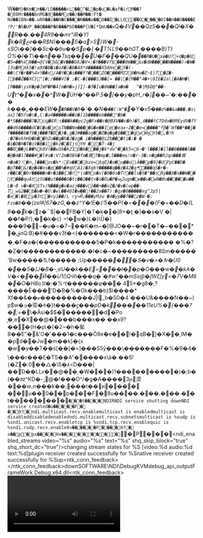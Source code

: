 W`��M}�Km�n��/LD�����cL��^�L�p�u�L�af�irM��?�O8Mr����bnMG�9���Mz��)��M��:Ft�
Nd��ȋBN=��ֺ.wN9��i��N�C����N���u��O��I�LLO�֯�O����O[��п��O����E!P/'�%�UP_��Q���P�6���PbD���P{U�[*QmU��x`Q�*4V��Qz5��߼�Ql�X� R��.��4R9��mr"iR�Y) k�Rعe��R$N(���S�a򮌮>S}W�-sSO\��]��Sc��bu��Sp�]	�T%L9��hGT.����B}T}Ô%�I�T\��n��Tsq���U�F���QU�`��R�U�xӫ�U?+d�p�U�5=��%VN��=@[V�ҟ&�V���G0J�V=:�Y���Vf$���0W��&s�dW�����W����)>�W�]3s�MXk5 �!a9X�B �i�oX�)�8�ӣX*4�����X5AHx�Y�(-��\CY�r��%4xY��v/A�Y��i���Y?���ZO����MZ20�Hw�Z~$|7�Z�-[b��Z��XC}"[�;/���V[�
;�C-�[���SJ��[= ��\�[M��"4�+\0IΕ�2a\|�A�H�\[R���\ysK�p� ]WP�M�4]m�H�=j]Į]-�f�]u�8W��]a�m�	^�|M$D@^��`-Ut^��x��^W�UH�^��P.5�_[��y�pH_r�]��~_'�:���_�_	k���_���EW�`�R��V�R`�'�.�N�`��(:W"�`�Y�v5�`��o%��&a���.�s\ax}?�5ȑa�\�,C:�a4�����a� �z�]1b� ���eb� ��"�b� �*S��b���7�2cϢ�ER:c���k��pc2g�Fx��c�@BXV��c�h)�5,d���tC7Ddx�0REydV�fY��d66����dC�C�u�esTN��Ne����G�e��1e�eax~Z��e=����"fβ�̈Wf��*��j�f�����b�f8�j���f�D�}�,g�J#���ag��Z�q�g�$���gwWӈhה�,�5h
:�7�ekhHD�b��hZս��g�h�J�zg�
i�N���@iZb���ti�:�
� �i�D�h�T�iV�B�ij�kz��IjsYH �j�7-4�j
��8��jL��%k0V(��wSk�k21U�k���j�k*do^��k5=6~�'l���]�]l��8����l���@�4�l7���#�l#s�:V!2m�OBɫ�fm�㒻T�mp�;5���m±!n�r-3�;n�g��RJqn���眥n�a�}!�n,}���ov�k*:Eo���bzo=$qE}�o�m͖��o\Ȁ��p�9}�UPpC��D� �pT��&)�p�4�os�p� �%�#qVA1/�XqkY�����q��z�42�q܍���qS�r�-r��C��br�����n�r�1��{J�r*|s�Ns�v[�0�6s�Tr��ls�t�"��sRy��X�s��W��t���quAtztU��ut����G�tc��2��t<�s�Ou�P�ԣJugm�e��u�wN�ϴu�����u��L�~B v�>�XSTv/N���g�v�azj���v}��+��vZ�/�v�(wp��-T_w&2��b�w�~�Ù:�w\��4@I�w��!��2x��T):�gx�0�����xg^Jp5|�x�\�By�3t�<y1��/L
ry=Ȓ;���yMzw
�4�yp��f��z�W-�; Fzo�8`��{zel#|67�zG,��z^Y�!E�{ۗ:5��P{�=���{F�+��D�{L8��k�{*z�΅$|��FB�Y|�T�k��|8*�ƫ
�|��s�V
�|��f�P/};��k�c}
=!�w�}L�)\Ȕ�}���9�~�u �<�7~� �K�m~�[@JO��~�r��T�~���*
�قnQ:B)�#���v3t�<{�������        <�W�r������������,�F�a�{��������� ��5�P�k�����������
�%�?�Z�t������������.�I�c�~���������  8 S m � � � � � 
'B\w�����1Lf����� ;Up�����*  ��Տ�v�>�ᮺv�U0 ���5�]J�B�-;eU��k��E=���ƚ��p�Oܼ���w��kA�V�<���Ѝ��U1(\Qӵɦ���q�ˋ�#w"��mSx@�I̮Wζ]y<�7V�M6��O�H8oꖐ�:�%˅t������φ��*�
45*�g8�;?����Ȅ���'D�Ŗ�%�Οk���b}$l����*
Xf��&��ޓ����������J|l_b�S0�4`���U&����N��~)p$w�ߏ�帟�ߦ�}t��*��ϛ���pD�k�����11eU%�ͬ{���?�;+*�\�Ӓsi�$$�� �����d�̈Po ̼�,e�X��      @�    ���  b���x�� ��x9?���{Η�p\�{�2~�h�髤8��E"�&'O�'���1�c���Ȍ8eް�e��ǃ�qB�]�X��,iM��pd��Jw�m��k}�{x �w�y��T��ś[��[�=]���S5ȳ���\�*��*����F�%�9�4�\���r���ξ�TS�ܷ�A"�����x\ӛ� ��S!{�Z�:0�ܵ�△�\S�٨<D���|��D��LLv��@��,�W���)1����������)�;b� (��ϧz^KD�-ݬ@�!���D^/�g�A����3ԩ㴒���wߺn���k��;���t��   и�   ���    ��   u��   0��   p��   �F�   8u��   ��.�   ��.�   ��.�   �t��   ���   ���   `��   �t��    ��   N D I R         N D I   s e r v i c e   s h u t t i n g   d o w n       N D I   s e r v i c e   c r e a t e d   �u��    ��   �F�    ��   0?�   ndi.multicast.recv.enable       m u l t i c a s t   i s   e n a b l e d         m u l t i c a s t   i s   d i s a b l e d       d i s a b l e d         e n a b l e d   ndi.multicast.recv.subnets      m u l t i c a s t   i s   % s   u d p   i s   % s       ndi.unicast.recv.enable t c p   i s   % s       ndi.tcp.recv.enable     q u i c   i s   % s     ndi.rudp.recv.enable    8v��   ���   �F�   ���   0?�    x��   p�   px��   � �   Hx��   ��   ��   ��    �   `�   P�   � �   <ndi_enabled_streams video="%s" audio="%s" text="%s" shq_skip_block="true" shq_short_dc="true"/>                c h a n g i n g   s t r e a m   s t a t e s   f o r   % S   [ v i d e o : % d   a u d i o : % d   t e x t : % d ]               p l u g i n   r e c e i v e r   c r e a t e d   s u c c e s s f u l l y   f o r   % S           n a t i v e   r e c e i v e r   c r e a t e d   s u c c e s s f u l l y   f o r   % S   up      <ntk_conn_feedback><connection name="%s" addr="%s" state="%s"/></ntk_conn_feedback> down        SOFTWARE\NDI\Debug  KVM debug_api_output        F r a m e W o r k . D e b u g . x 6 4 . d l l   <ntk_conn_feedback><video min="%.3f" max="%.3f" ave="%.3f" deviation="%.3f" frn="%d" frd="%d" xres="%d" yres="%d" qual="%d"/></ntk_conn_feedback>               <ntk_conn_feedback><audio underrun="%.3f" overrun="%.3f" ave="%.3f" latency="%.3f" srate="%d" ch="%d"/></ntk_conn_feedback>     �x��   ��   �x��   ��   ��   ��    �   `�   P�   p�   multicast_v2    close   version         ndi.adapters.allowed    5.0.3.0 WIN64   F a i l e d   t o   g e t   a   d e s i r e d   p o r t   n u m b e r   f o r   % S             <ndi_version text="%d" video="%d" audio="%d" chunk="%d" sdk="%s" platform="%s"/>        N O T           C o n n e c t e d   t o   % S   @   % S : % d   C o n n e c t i o n   t o   % h s   f a i l e d         C o n n e c t i o n   t o   % S   w i l l   % s a l l o w   m u l t i c a s t   % S   d r o p p e d   % d   f r a m e s         % S   h a s   % d   q u e u e d   f r a m e s   a n d   % d   q u e u e d   k e y f r a m e s   % S   r e c e i v e d   a   h i g h l y   p o t e n t i a l   c o r r u p t   p a c k e t       % S   r e c e i v i n g   v i a   s i n g l e - T C P   ndi_hash        <ndi_hash               % S   h a s h   m i s m a t c h ,   s t r e a m = % S ,   m e t a - d a t a = % u ,   f r a m e - d a t a = % u     val         % S   r e c e i v e d   a   v i d e o   f r a m e   t h a t   d i d   n o t   p a s s   v a l i d a t i o n     audio   <ndi_video request_keyframe="true"/>    video   * * *   % d   o u t p u t   f r a m e s   * * *         * * * * * * *   D r o p p i n g   a   v i d e o   p a c k e t   a n d   r e q u e s t i n g   a   k e y f r a m e   f r o m   t h e   s o u r c e   * * * * * * *   stream      % S   r e c e i v e d   m u l t i c a s t   i n f o :   % S     id  type    vmchq   vmclq       failover    amc <ndi_enabled_streams video="false" audio="false" text="false"/> R e c e i v e d   r o u t i n g   c o m m a n d   f o r   % h s .     R o u t i n g   t o   % h s   % h s   name=   text=       version=    ip= D i s c o n n e c t e d   f r o m   % h s .     A t t e m p t i n g   r e c o n n e c t .       embedded_v4     ndir|client|decompress|reconnect                F l u s h i n g   % d   r e c e i v e d   d a t a   b u f f e r s   b e f o r e   r e c o n n e c t   f o r   % h s     ndi_hwaccel     D i s c o n n e c t e d   f r o m   % S     0   enabled quality_timestamp       quality high    low     video_multicast_v2  1   video_unicast_id_v2     video_unicast_port_v2   video_quic_port_v1      video_tcp_port_v1       audio_multicast_v2      video_quic_id_v1        audio_unicast_id_v2     audio_unicast_port_v2   audio_quic_port_v1      audio_tcp_port_v1       <ndi_identify name="    audio_quic_id_v1    )"/>     (  @y��   ���   �F�   ���   0?�   z��   ���   �F�   @a�   0?�   8z��   ��   �z��   ���   �F�   ���   0?�   unknown S e n d i n g   t o   % h s   f a i l e d   b / c   d i s c o n n e c t e d     ndir|socket|receive     stoull argument out of range    invalid stoull argument {��   0��   P��   ���   % S   a t t e m p t i n g   t o   r e c e i v e   m u l t i c a s t   s t r e a m   @   % S : % d   % S         % S   r e c e i v i n g   v i a   % s - U D P   m u l t i c a s t       u n i c a s t   % S   r e c e i v i n g   v i a   m u l t i - T C P     |��   ��   ��   @��   �|��   ���   P��   ���   % S   r e c e i v i n g   v i a   Q U I C       P e n d i n g   s e n d   t i m e o u t   f o r   % h s         W i n s o c k   s e n d   e r r o r   f o r   % h s     N D I S         X}��    ��   �F�   ���   0?�                                   <ndi_routing name=" " ip="  "/> <ndi_routing/>  �}��   �
�   �F�   ��   0?�   X~��    ��   �F�   p�   0?�   ndi.multicast.send.ttl  %NAME%  \/:\*?"<>|       % S   n a m e d   e v e n t   e x i s t s :   % S       NTK_SEND*       <ndi_close/>            <ndi_multicast_v2><stream type="vmclq" address="%s" id="%s"/><stream type="vmchq" address="%s" id="%s"/><stream type="amc" address="%s" id="%s"/></ndi_multicast_v2>    % S   g r o u p s :   % S       % S   l i s t e n i n g   o n   p o r t   % d   % S   c o u l d   n o t   c r e a t e   s e r v e r     % S   i o c p   c r e a t i o n   e r r o r     % S   p l u g i n   c r e a t e d       % S   m u l t i c a s t   e n a b l e d         <ndi_identify name="%s"/>       U s i n g   m D N S   D i s c o v e r y         <ndi_capabilities   %IP%        <ndi_failover name="%s" ip="%s"/>       % S   s h u t t i n g   d o w n         ndi_tally_echo          % S   d i s c o n n e c t   f o r   % S   [ c o n n : % I u   l i f e t i m e : % f ]           % S   c o n n e c t i o n   f o r   % S   [ c o n n : % I u ]   % S   d r o p p i n g   f r a m e   [ h i g h : % I u   l o w : % I u ]         on_preview      on_program      ����   � �   � �   � �   � �   ���   ���   肦�   0 �   ��   ��   ��    �   ���    ���   p��   P��   ���   ����   Л�   0��   ���   `��   p��   ���   ���   ��    ��   ��    ��   ���   ���   ���   ؃��   �&�   ��   ���   ���   ���    ��   ���   0�    �   ����   @�   8���    ��   `���   0�   p�
